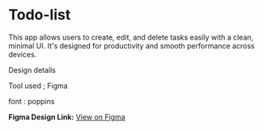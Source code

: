 # Todo-list
This app allows users to create, edit, and delete tasks easily with a clean, minimal UI. It's designed for productivity and smooth performance across devices.

Design details 

Tool used ; Figma

font : poppins


**Figma Design Link:** [View on Figma](https://www.figma.com/design/978rMUfIo7lE4VFrNzQpNc/Untitled?node-id=58-3&t=C9WXlfJ5FV6BH27X-1)
